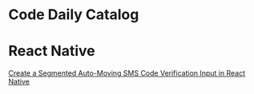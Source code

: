 # Code Daily Catalog


# React Native

[Create a Segmented Auto-Moving SMS Code Verification Input in React Native
](https://codedaily.io/tutorials/66/Create-a-Segmented-Auto-Moving-SMS-Code-Verification-Input-in-React-Native)
